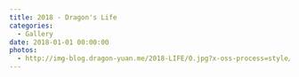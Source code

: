 ```yaml
---
title: 2018 - Dragon's Life
categories:
  - Gallery
date: 2018-01-01 00:00:00
photos:
  - http://img-blog.dragon-yuan.me/2018-LIFE/0.jpg?x-oss-process=style/webp
---
```

